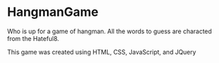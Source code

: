 # HangmanGame
Who is up for a game of hangman.  All the words to guess are characted from the Hateful8.

This game was created using HTML, CSS, JavaScript, and JQuery
